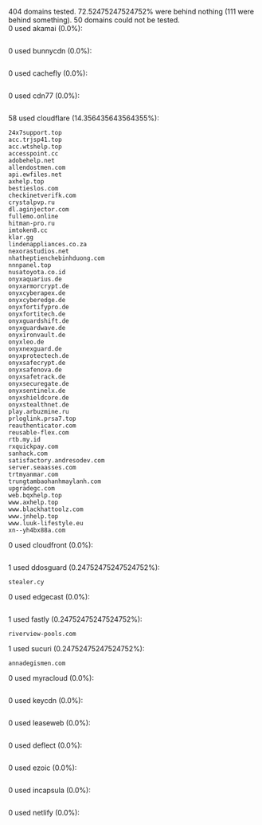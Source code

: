 404 domains tested. 72.52475247524752% were behind nothing (111 were behind something). 50 domains could not be tested.<br>
0 used akamai (0.0%):
```

```

0 used bunnycdn (0.0%):
```

```

0 used cachefly (0.0%):
```

```

0 used cdn77 (0.0%):
```

```

58 used cloudflare (14.356435643564355%):
```
24x7support.top
acc.trjsp41.top
acc.wtshelp.top
accesspoint.cc
adobehelp.net
allendostmen.com
api.ewfiles.net
axhelp.top
bestieslos.com
checkinetverifk.com
crystalpvp.ru
dl.aginjector.com
fullemo.online
hitman-pro.ru
imtoken8.cc
klar.gg
lindenappliances.co.za
nexorastudios.net
nhatheptienchebinhduong.com
nnnpanel.top
nusatoyota.co.id
onyxaquarius.de
onyxarmorcrypt.de
onyxcyberapex.de
onyxcyberedge.de
onyxfortifypro.de
onyxfortitech.de
onyxguardshift.de
onyxguardwave.de
onyxironvault.de
onyxleo.de
onyxnexguard.de
onyxprotectech.de
onyxsafecrypt.de
onyxsafenova.de
onyxsafetrack.de
onyxsecuregate.de
onyxsentinelx.de
onyxshieldcore.de
onyxstealthnet.de
play.arbuzmine.ru
prloglink.prsa7.top
reauthenticator.com
reusable-flex.com
rtb.my.id
rxquickpay.com
sanhack.com
satisfactory.andresodev.com
server.seaasses.com
trtmyanmar.com
trungtambaohanhmaylanh.com
upgradegc.com
web.bqxhelp.top
www.axhelp.top
www.blackhattoolz.com
www.jnhelp.top
www.luuk-lifestyle.eu
xn--yh4bx88a.com
```

0 used cloudfront (0.0%):
```

```

1 used ddosguard (0.24752475247524752%):
```
stealer.cy
```

0 used edgecast (0.0%):
```

```

1 used fastly (0.24752475247524752%):
```
riverview-pools.com
```

1 used sucuri (0.24752475247524752%):
```
annadegismen.com
```

0 used myracloud (0.0%):
```

```

0 used keycdn (0.0%):
```

```

0 used leaseweb (0.0%):
```

```

0 used deflect (0.0%):
```

```

0 used ezoic (0.0%):
```

```

0 used incapsula (0.0%):
```

```

0 used netlify (0.0%):
```

```
